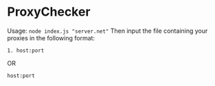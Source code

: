 # ProxyChecker

Usage: `node index.js "server.net"`
Then input the file containing your proxies in the following format:

`1. host:port`

OR

`host:port`

